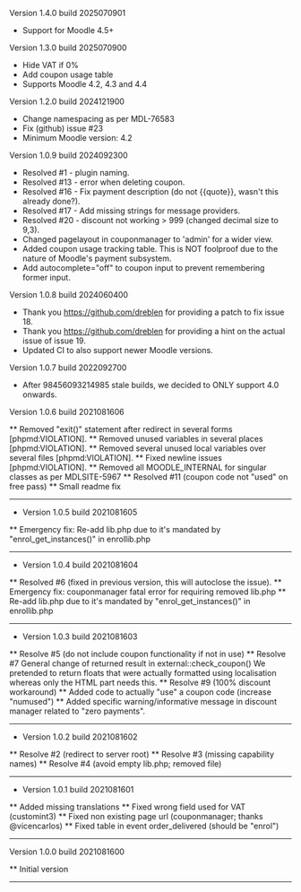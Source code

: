 Version 1.4.0 build 2025070901
* Support for Moodle 4.5+

Version 1.3.0 build 2025070900
* Hide VAT if 0%
* Add coupon usage table
* Supports Moodle 4.2, 4.3 and 4.4

Version 1.2.0 build 2024121900
* Change namespacing as per MDL-76583
* Fix (github) issue #23
* Minimum Moodle version: 4.2

Version 1.0.9 build 2024092300
* Resolved #1 - plugin naming.
* Resolved #13 - error when deleting coupon.
* Resolved #16 - Fix payment description (do not {{quote}}, wasn't this already done?).
* Resolved #17 - Add missing strings for message providers.
* Resolved #20 - discount not working > 999 (changed decimal size to 9,3).
* Changed pagelayout in couponmanager to 'admin' for a wider view.
* Added coupon usage tracking table. This is NOT foolproof due to the nature of Moodle's payment subsystem.
* Add autocomplete="off" to coupon input to prevent remembering former input.

Version 1.0.8 build 2024060400
* Thank you https://github.com/dreblen for providing a patch to fix issue 18.
* Thank you https://github.com/dreblen for providing a hint on the actual issue of issue 19.
* Updated CI to also support newer Moodle versions.

Version 1.0.7 build 2022092700
* After 98456093214985 stale builds, we decided to ONLY support 4.0 onwards.

Version 1.0.6 build 2021081606

** Removed "exit()" statement after redirect in several forms [phpmd:VIOLATION].
** Removed unused variables in several places [phpmd:VIOLATION].
** Removed several unused local variables over several files [phpmd:VIOLATION].
** Fixed newline issues [phpmd:VIOLATION].
** Removed all MOODLE_INTERNAL for singular classes as per MDLSITE-5967
** Resolved #11 (coupon code not "used" on free pass)
** Small readme fix

-----
* Version 1.0.5 build 2021081605

** Emergency fix: Re-add lib.php due to it's mandated by "enrol_get_instances()" in enrollib.php

-----
* Version 1.0.4 build 2021081604

** Resolved #6 (fixed in previous version, this will autoclose the issue).
** Emergency fix: couponmanager fatal error for requiring removed lib.php
** Re-add lib.php due to it's mandated by "enrol_get_instances()" in enrollib.php

-----

* Version 1.0.3 build 2021081603

** Resolve #5 (do not include coupon functionality if not in use)
** Resolve #7 General change of returned result in external::check_coupon()
   We pretended to return floats that were actually formatted using localisation
   whereas only the HTML part needs this.
** Resolve #9 (100% discount workaround)
** Added code to actually "use" a coupon code (increase "numused")
** Added specific warning/informative message in discount manager related to "zero payments".

-----

* Version 1.0.2 build 2021081602

** Resolve #2 (redirect to server root)
** Resolve #3 (missing capability names)
** Resolve #4 (avoid empty lib.php; removed file)

-----

* Version 1.0.1 build 2021081601

** Added missing translations
** Fixed wrong field used for VAT (customint3)
** Fixed non existing page url (couponmanager; thanks @vicencarlos)
** Fixed table in event order_delivered (should be "enrol")

-----
Version 1.0.0 build 2021081600

** Initial version

-----
